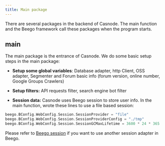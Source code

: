 ```yaml
---
title: Main package
---
```


There are several packages in the backend of Casnode. The main function and the Beego framework call these packages when  the program starts.

## main

The main package is the entrance of Casnode. We do some basic setup steps in the main package: 

* **Setup some global variables**: Database adapter, http Client, OSS adapter, Segmenter and Forum basic info (forum version, online number, Google Groups Crawlers) 

* **Setup filters:** API requests filter, search engine bot filter

* **Session data:** Casnode uses Beego session to store user info. In the main function, wrote these lines to use a file based session:

```go
beego.BConfig.WebConfig.Session.SessionProvider = "file"
beego.BConfig.WebConfig.Session.SessionProviderConfig = "./tmp"
beego.BConfig.WebConfig.Session.SessionGCMaxLifetime = 3600 * 24 * 365
```

Please refer to [Beego session](https://beego.me/docs/mvc/controller/session.md) if you want to use another session adapter in Beego.